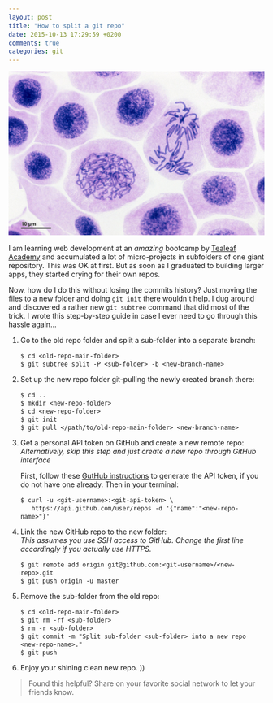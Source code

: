 ```yaml
---
layout: post
title: "How to split a git repo"
date: 2015-10-13 17:29:59 +0200
comments: true
categories: git
---
```


![Spinnig off](mitosis.jpg)

I am learning web development at an *amazing* bootcamp by [Tealeaf Academy][tl] and accumulated a lot of micro-projects in subfolders of one giant repository. This was OK at first. But as soon as I graduated to building larger apps, they started crying for their own repos.

Now, how do I do this without losing the commits history? Just moving the files to a new folder and doing `git init` there wouldn't help. I dug around and discovered a rather new `git subtree` command that did most of the trick. I wrote this step-by-step guide in case I ever need to go through this hassle again...

<!-- READMORE -->

1. Go to the old repo folder and split a sub-folder into a separate branch:

    ~~~console
    $ cd <old-repo-main-folder>
    $ git subtree split -P <sub-folder> -b <new-branch-name>
    ~~~

2. Set up the new repo folder git-pulling the newly created branch there:

    ~~~console
    $ cd ..
    $ mkdir <new-repo-folder>
    $ cd <new-repo-folder>
    $ git init
    $ git pull </path/to/old-repo-main-folder> <new-branch-name>
    ~~~

3. Get a personal API token on GitHub and create a new remote repo:  
*Alternatively, skip this step and just create a new repo through GitHub interface*

    First, follow these [GutHub instructions][token] to generate the API token, if you do not have one already. Then in your terminal:

    ~~~console
    $ curl -u <git-username>:<git-api-token> \
       https://api.github.com/user/repos -d '{"name":"<new-repo-name>"}'
    ~~~

4. Link the new GitHub repo to the new folder:  
*This assumes you use SSH access to GitHub. Change the first line accordingly if you actually use HTTPS.*

    ~~~console
    $ git remote add origin git@github.com:<git-username>/<new-repo>.git
    $ git push origin -u master
    ~~~

5. Remove the sub-folder from the old repo:

    ~~~console
    $ cd <old-repo-main-folder>
    $ git rm -rf <sub-folder>
    $ rm -r <sub-folder>
    $ git commit -m "Split sub-folder <sub-folder> into a new repo <new-repo-name>."
    $ git push
    ~~~

6. Enjoy your shining clean new repo. ))

>Found this helpful? Share on your favorite social network to let your friends know.

[token]: https://github.com/blog/1509-personal-api-tokens
[tl]: http://www.gotealeaf.com/
